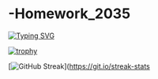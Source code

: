 # -Homework_2035

<!---Пример кода-->
[![Typing SVG](https://readme-typing-svg.herokuapp.com?color=%2336BCF7&lines=Computer+science+student)](https://git.io/typing-svg)

[![trophy](https://github-profile-trophy.vercel.app/?username=IvanFircov)](https://github.com/ryo-ma/github-profile-trophy)

[![GitHub Streak](https://github-readme-streak-stats.herokuapp.com/?user=IvanFircov)](https://git.io/streak-stats
